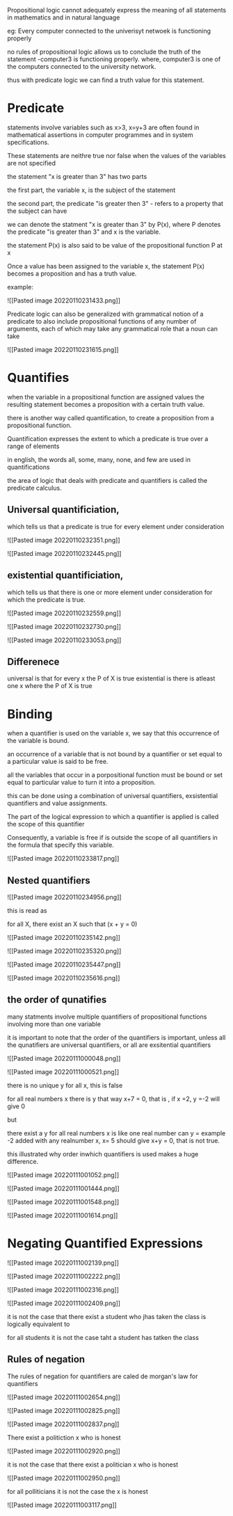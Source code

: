 Propositional logic cannot adequately express the meaning of all statements in mathematics and in natural language

eg: Every computer connected to the univerisyt netwoek is functioning properly

no rules of propositional logic allows us to conclude the truth of the statement -computer3 is functioning properly. where, computer3 is one of the computers connected to the university network.

thus with predicate logic we can find a truth value for this statement.

# Predicate

statements involve variables such as x>3, x=y+3 are often found in mathematical assertions in computer programmes and in system specifications.

These statements are neithre true nor false when the values of the variables are not specified

the statement "x is greater than 3" has two parts

the first part, the variable x, is the subject of the statement

the second part, the predicate "is greater then 3" - refers to a property that the subject can have

we can denote the statment "x is greater than 3" by P(x), where P denotes the predicate "is greater than 3" and x is the variable.

the statement P(x) is also said to be value of the propositional function P at x

Once a value has been assigned to the variable x, the statement P(x) becomes a proposition and has a truth value.

example:

![[Pasted image 20220110231433.png]]

Predicate logic can also be generalized with grammatical notion of a predicate to also include propositional functions of any number of arguments, each of which may take any grammatical role that a noun can take

![[Pasted image 20220110231615.png]]


# Quantifies

when the variable in a propositional function are assigned values the resulting statement becomes a proposition with a certain truth value.

there is another way called quantification, to create a proposition from a propositional function.

Quantification expresses the extent to which a predicate is true over  a range of elements

in english, the words all, some, many, none, and few are used in quantifications

the area of logic that deals with predicate and quantifiers is called the predicate calculus.


## Universal quantificiation, 

which tells us that a predicate is true for every element under consideration

![[Pasted image 20220110232351.png]]

![[Pasted image 20220110232445.png]]


## existential quantificiation, 

which tells us that there is one or more element under consideration for which the predicate is true.


![[Pasted image 20220110232559.png]]

![[Pasted image 20220110232730.png]]

![[Pasted image 20220110233053.png]]


## Differenece

universal is that for every x the P of X is true
existential is there is atleast one x where the P of X is true


# Binding

when a quantifier is used on the variable x, we say that this occurrence of the variable is bound.

an occurrence of a variable that is not bound by a quantifier or set equal to a particular value is said to be free.

all the variables that occur in a porpositional function must be bound or set equal to particular value to turn it into a proposition.

this can be done using a combination of universal quantifiers, exsistential quantifiers and value assignments.

The part of the logical expression to which a quantifier is applied is called the scope of this quantifier

Consequently, a variable is free if is outside the scope of all quantifiers in the formula that specify this variable.


![[Pasted image 20220110233817.png]]

## Nested quantifiers


![[Pasted image 20220110234956.png]]

this is read as

for all X, there exist an X such that (x + y = 0)



![[Pasted image 20220110235142.png]]

![[Pasted image 20220110235320.png]]

![[Pasted image 20220110235447.png]]

![[Pasted image 20220110235616.png]]

## the order of qunatifies

many statments involve multiple quantifiers of propositional functions involving more than one variable

it is important to note that the order of the quantifiers is important, unless all the qunatifiers are universal quantifiers, or all are exsitential quantifiers


![[Pasted image 20220111000048.png]]

![[Pasted image 20220111000521.png]]

there is no unique y for all x, this is false

for all real numbers x there is y that way x+7 = 0, that is , if x =2, y =-2 will give 0

but

there exist a y for all real numbers x is like one real number can y = example -2 added with any realnumber x, x= 5 should give x+y = 0, that is not true.

this illustrated why order inwhich quantifiers is used makes a huge difference.

![[Pasted image 20220111001052.png]]


![[Pasted image 20220111001444.png]]

![[Pasted image 20220111001548.png]]

![[Pasted image 20220111001614.png]]

# Negating Quantified Expressions

![[Pasted image 20220111002139.png]]

![[Pasted image 20220111002222.png]]

![[Pasted image 20220111002316.png]]

![[Pasted image 20220111002409.png]]

it is not the case that there exist a student who jhas taken the class is logically  equivalent to

for all students it is not the case taht a student has tatken the class

## Rules of negation

The rules of negation for quantifiers are caled de morgan's law for quantifiers

![[Pasted image 20220111002654.png]]

![[Pasted image 20220111002825.png]]

![[Pasted image 20220111002837.png]]

There exist a politiction x who is honest

![[Pasted image 20220111002920.png]]

it is not the case that there exist a politician x who is honest

![[Pasted image 20220111002950.png]]

for all polliticians it is not the case the x is honest

![[Pasted image 20220111003117.png]]

